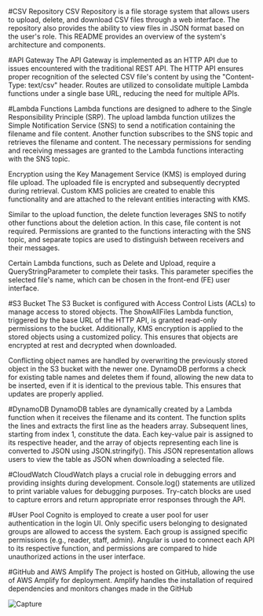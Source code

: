#CSV Repository
CSV Repository is a file storage system that allows users to upload, delete, and download CSV files through a web interface. The repository also provides the ability to view files in JSON format based on the user's role. This README provides an overview of the system's architecture and components.

#API Gateway
The API Gateway is implemented as an HTTP API due to issues encountered with the traditional REST API. The HTTP API ensures proper recognition of the selected CSV file's content by using the "Content-Type: text/csv" header. Routes are utilized to consolidate multiple Lambda functions under a single base URL, reducing the need for multiple APIs.

#Lambda Functions
Lambda functions are designed to adhere to the Single Responsibility Principle (SRP). The upload lambda function utilizes the Simple Notification Service (SNS) to send a notification containing the filename and file content. Another function subscribes to the SNS topic and retrieves the filename and content. The necessary permissions for sending and receiving messages are granted to the Lambda functions interacting with the SNS topic.

Encryption using the Key Management Service (KMS) is employed during file upload. The uploaded file is encrypted and subsequently decrypted during retrieval. Custom KMS policies are created to enable this functionality and are attached to the relevant entities interacting with KMS.

Similar to the upload function, the delete function leverages SNS to notify other functions about the deletion action. In this case, file content is not required. Permissions are granted to the functions interacting with the SNS topic, and separate topics are used to distinguish between receivers and their messages.

Certain Lambda functions, such as Delete and Upload, require a QueryStringParameter to complete their tasks. This parameter specifies the selected file's name, which can be chosen in the front-end (FE) user interface.

#S3 Bucket
The S3 Bucket is configured with Access Control Lists (ACLs) to manage access to stored objects. The ShowAllFiles Lambda function, triggered by the base URL of the HTTP API, is granted read-only permissions to the bucket. Additionally, KMS encryption is applied to the stored objects using a customized policy. This ensures that objects are encrypted at rest and decrypted when downloaded.

Conflicting object names are handled by overwriting the previously stored object in the S3 bucket with the newer one. DynamoDB performs a check for existing table names and deletes them if found, allowing the new data to be inserted, even if it is identical to the previous table. This ensures that updates are properly applied.

#DynamoDB
DynamoDB tables are dynamically created by a Lambda function when it receives the filename and its content. The function splits the lines and extracts the first line as the headers array. Subsequent lines, starting from index 1, constitute the data. Each key-value pair is assigned to its respective header, and the array of objects representing each line is converted to JSON using JSON.stringify(). This JSON representation allows users to view the table as JSON when downloading a selected file.

#CloudWatch
CloudWatch plays a crucial role in debugging errors and providing insights during development. Console.log() statements are utilized to print variable values for debugging purposes. Try-catch blocks are used to capture errors and return appropriate error responses through the API.

#User Pool
Cognito is employed to create a user pool for user authentication in the login UI. Only specific users belonging to designated groups are allowed to access the system. Each group is assigned specific permissions (e.g., reader, staff, admin). Angular is used to connect each API to its respective function, and permissions are compared to hide unauthorized actions in the user interface.

#GitHub and AWS Amplify
The project is hosted on GitHub, allowing the use of AWS Amplify for deployment. Amplify handles the installation of required dependencies and monitors changes made in the GitHub

![Capture](https://github.com/KaramHazza3/CSVRepository-Project/assets/77400199/2470a2b3-4c6b-447a-9749-6242668676b9)
